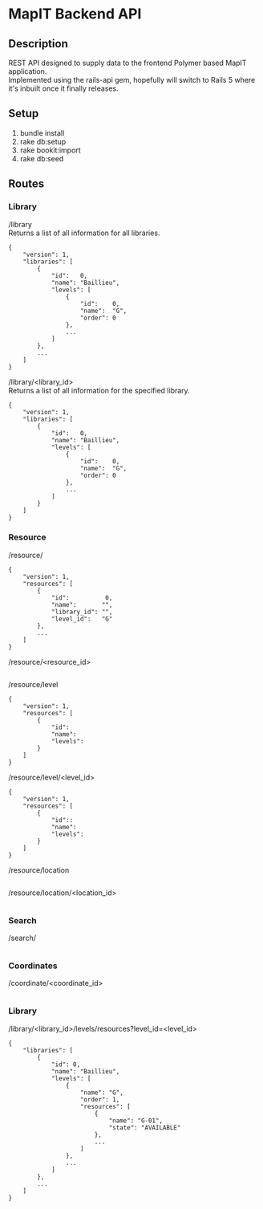 # MapIT Backend API
## Description
REST API designed to supply data to the frontend Polymer based MapIT application.  
Implemented using the rails-api gem, hopefully will switch to Rails 5 where it's inbuilt once it finally releases.

## Setup
1. bundle install  
2. rake db:setup  
3. rake bookit:import  
4. rake db:seed  

## Routes
### Library
/library  
Returns a list of all information for all libraries.  
```
{
	"version": 1,
	"libraries": [
		{
			"id":   0,
			"name": "Baillieu",
			"levels": [
				{
					"id":    0,
					"name":  "G",
					"order": 0
				},
				...
			]
		},
		...
	]
}
```

/library/<library_id>  
Returns a list of all information for the specified library.  
```
{
	"version": 1,
	"libraries": [
		{
			"id":   0,
			"name": "Baillieu",
			"levels": [
				{
					"id":    0,
					"name":  "G",
					"order": 0
				},
				...
			]
		}
	]
}
```

### Resource
/resource/  
```
{
	"version": 1,
	"resources": [
		{
			"id":          0,
			"name":       "",
			"library_id": "",
			"level_id":   "G"
		},
		...
	]
}
```

/resource/<resource_id>  
```
```

/resource/level
```
{
	"version": 1,
	"resources": [
		{
			"id":
			"name":
			"levels":
		}
	]
}
```

/resource/level/<level_id>
```
{
	"version": 1,
	"resources": [
		{
			"id"::
			"name":
			"levels":
		}
	]
}
```

/resource/location
```

```

/resource/location/<location_id>
```

```

### Search
/search/
```

```

### Coordinates
/coordinate/<coordinate_id>  
```

```

### Library
/library/<library_id>/levels/resources?level_id=<level_id>  
```
{
	"libraries": [
		{
			"id": 0,
			"name": "Baillieu",
			"levels": [
				{
					"name": "G",
					"order": 1,
					"resources": [
						{
							"name": "G-01",
							"state": "AVAILABLE"
						},
						...
					]
				},
				...
			]
		},
		...
	]
}
```
